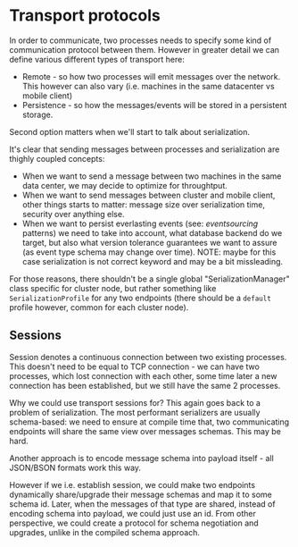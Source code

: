 # Transport protocols

In order to communicate, two processes needs to specify some kind of communication protocol between them. However in greater detail we can define various different types of transport here:

- Remote - so how two processes will emit messages over the network. This however can also vary (i.e. machines in the same datacenter vs mobile client)
- Persistence - so how the messages/events will be stored in a persistent storage.

Second option matters when we'll start to talk about serialization.

It's clear that sending messages between processes and serialization are thighly coupled concepts:

- When we want to send a message between two machines in the same data center, we may decide to optimize for throughtput.
- When we want to send messages between cluster and mobile client, other things starts to matter: message size over serialization time, security over anything else.
- When we want to persist everlasting events (see: *eventsourcing* patterns) we need to take into account, what database backend do we target, but also what version tolerance guarantees we want to assure (as event type schema may change over time). NOTE: maybe for this case serialization is not correct keyword and may be a bit missleading.

For those reasons, there shouldn't be a single global "SerializationManager" class specific for cluster node, but rather something like `SerializationProfile` for any two endpoints (there should be a `default` profile however, common for each cluster node).

## Sessions

Session denotes a continuous connection between two existing processes. This doesn't need to be equal to TCP connection - we can have two processes, which lost connection with each other, some time later a new connection has been established, but we still have the same 2 processes.

Why we could use transport sessions for? This again goes back to a problem of serialization. The most performant serializers are usually schema-based: we need to ensure at compile time that, two communicating endpoints will share the same view over messages schemas. This may be hard. 

Another approach is to encode message schema into payload itself - all JSON/BSON formats work this way.

However if we i.e. establish session, we could make two endpoints dynamically share/upgrade their message schemas and map it to some schema id. Later, when the messages of that type are shared, instead of encoding schema into payload, we could just use an id. From other perspective, we could create a protocol for schema negotiation and upgrades, unlike in the compiled schema approach. 
